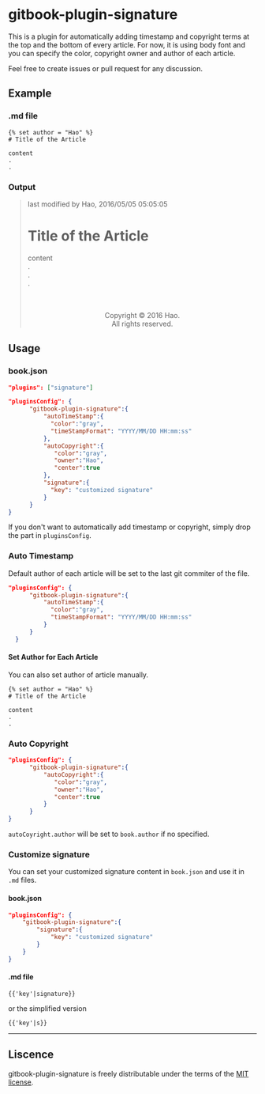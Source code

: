 # gitbook-plugin-signature

This is a plugin for automatically adding timestamp and copyright terms at the top and the bottom of every article. For now, it is using body font and you can specify the color, copyright owner and author of each article.

Feel free to create issues or pull request for any discussion.

## Example

### .md file

```
{% set author = "Hao" %}
# Title of the Article

content
.
.
```

### Output

> last modified by Hao, 2016/05/05 05:05:05
>
> # Title of the Article
>
> content<br>
> .<br>
> .<br>
> .<br>
> <br>
> <br>
>
> <center>Copyright © 2016 Hao.<br>All rights reserved.</center>

## Usage

### book.json

```json
"plugins": ["signature"]
```

```json
"pluginsConfig": {
      "gitbook-plugin-signature":{
          "autoTimeStamp":{
            "color":"gray",
            "timeStampFormat": "YYYY/MM/DD HH:mm:ss"
          },
          "autoCopyright":{
             "color":"gray",
             "owner":"Hao",
             "center":true
          },
          "signature":{
            "key": "customized signature"
          }
      }
}
```

If you don't want to automatically add timestamp or copyright, simply drop the part in `pluginsConfig`.

### Auto Timestamp
Default author of each article will be set to the last git commiter of the file.<br>

```json
"pluginsConfig": {
      "gitbook-plugin-signature":{
          "autoTimeStamp":{
            "color":"gray",
            "timeStampFormat": "YYYY/MM/DD HH:mm:ss"
          }
      }
  }
```

#### Set Author for Each Article

You can also set author of article manually.

```
{% set author = "Hao" %}
# Title of the Article

content
.
.
```

### Auto Copyright

```json
"pluginsConfig": {
      "gitbook-plugin-signature":{
          "autoCopyright":{
             "color":"gray",
             "owner":"Hao",
             "center":true
          }
      }
}
```
`autoCoyright.author` will be set to `book.author` if no specified.

### Customize signature

You can set your customized signature content in `book.json` and use it in `.md` files.

#### book.json

```json
"pluginsConfig": {
    "gitbook-plugin-signature":{
        "signature":{
            "key": "customized signature"
        }
    }
}
```

#### .md file

```
{{'key'|signature}}
```

or the simplified version

```
{{'key'|s}}
```

---------------------

## Liscence

gitbook-plugin-signature is freely distributable under the terms of the [MIT license](https://github.com/popodidi/gitbook-plugin-signature/blob/master/LICENSE).
